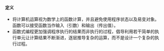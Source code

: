 #### 定义
- 将计算机运算视为数学上的函数计算，并且避免使用程序状态以及易变对象。函数可以接受函数当作输入（引数）和输出（传出值）。
- 函数式编程更加强调程序执行的结果而非执行的过程，倡导利用若干简单的执行单元让计算结果不断渐进，逐层推导复杂的运算，而不是设计一个复杂的执行过程。
